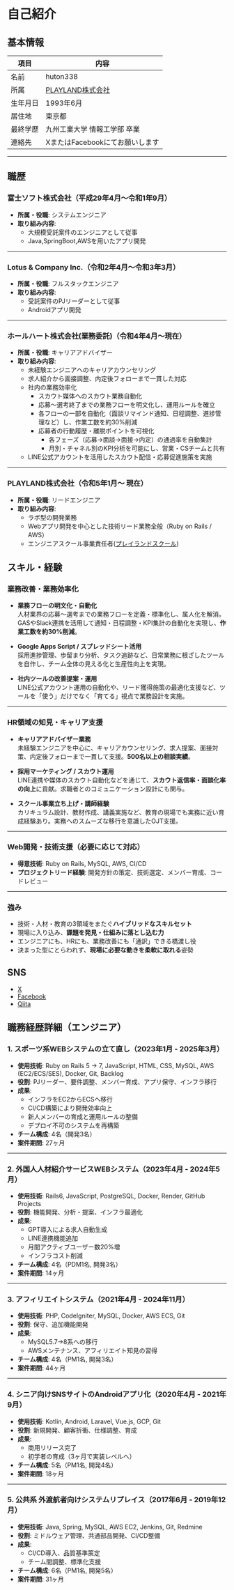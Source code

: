 # 自己紹介

## 基本情報

| 項目       | 内容                                   |
|------------|----------------------------------------|
| 名前       | huton338                                |
| 所属       | [PLAYLAND株式会社](https://playland.co.jp/)                       |
| 生年月日    | 1993年6月                                   |
| 居住地      | 東京都                                   |
| 最終学歴     | 九州工業大学 情報工学部 卒業           |
| 連絡先   | XまたはFacebookにてお願いします                     |

---

## 職歴

### 富士ソフト株式会社（平成29年4月〜令和1年9月）

- **所属・役職**: システムエンジニア
- **取り組み内容**:
  - 大規模受託案件のエンジニアとして従事
  - Java,SpringBoot,AWSを用いたアプリ開発

---

### Lotus & Company Inc.（令和2年4月〜令和3年3月）

- **所属・役職**: フルスタックエンジニア
- **取り組み内容**:
  - 受託案件のPJリーダーとして従事
  - Androidアプリ開発

---

### ホールハート株式会社(業務委託)（令和4年4月〜現在）

- **所属・役職**: キャリアアドバイザー
- **取り組み内容**:
  - 未経験エンジニアへのキャリアカウンセリング
  - 求人紹介から面接調整、内定後フォローまで一貫した対応
  - 社内の業務効率化
    - スカウト媒体へのスカウト業務自動化
    - 応募〜選考終了までの業務フローを明文化し、運用ルールを確立
    - 各フローの一部を自動化（面談リマインド通知、日程調整、進捗管理など）し、作業工数を約30%削減
    - 応募者の行動履歴・離脱ポイントを可視化
      - 各フェーズ（応募→面談→面接→内定）の通過率を自動集計
      - 月別・チャネル別のKPI分析を可能にし、営業・CSチームと共有
  - LINE公式アカウントを活用したスカウト配信・応募促進施策を実施

---

### PLAYLAND株式会社（令和5年1月〜 現在）

- **所属・役職**: リードエンジニア
- **取り組み内容**:
  - ラボ型の開発業務
  - Webアプリ開発を中心とした技術リード業務全般（Ruby on Rails / AWS）
  - エンジニアスクール事業責任者([プレイランドスクール](https://school.playland.co.jp/))

## スキル・経験

### 業務改善・業務効率化

- **業務フローの明文化・自動化**  
  人材業界の応募〜選考までの業務フローを定義・標準化し、属人化を解消。GASやSlack連携を活用して通知・日程調整・KPI集計の自動化を実現し、**作業工数を約30%削減**。
  
- **Google Apps Script / スプレッドシート活用**  
  採用進捗管理、歩留まり分析、タスク追跡など、日常業務に根ざしたツールを自作し、チーム全体の見える化と生産性向上を実現。

- **社内ツールの改善提案・運用**  
  LINE公式アカウント運用の自動化や、リード獲得施策の最適化支援など、ツールを「使う」だけでなく「育てる」視点で業務設計を実施。

---

### HR領域の知見・キャリア支援

- **キャリアアドバイザー業務**  
  未経験エンジニアを中心に、キャリアカウンセリング、求人提案、面接対策、内定後フォローまで一貫して支援。**500名以上の相談実績**。

- **採用マーケティング / スカウト運用**  
  LINE連携や媒体のスカウト自動化などを通じて、**スカウト返信率・面談化率の向上**に貢献。求職者とのコミュニケーション設計にも関与。

- **スクール事業立ち上げ・講師経験**  
  カリキュラム設計、教材作成、講義実施など、教育の現場でも実務に近い育成経験あり。実務へのスムーズな移行を意識したOJT支援。

---

### Web開発・技術支援（必要に応じて対応）

- **得意技術**: Ruby on Rails, MySQL, AWS, CI/CD
- **プロジェクトリード経験**: 開発方針の策定、技術選定、メンバー育成、コードレビュー

---

### 強み

- 技術・人材・教育の3領域をまたぐ**ハイブリッドなスキルセット**
- 現場に入り込み、**課題を発見・仕組みに落とし込む力**
- エンジニアにも、HRにも、業務改善にも「通訳」できる橋渡し役
- 決まった型にとらわれず、**現場に必要な動きを柔軟に取れる**姿勢

## SNS
- [X](https://x.com/aki338h)
- [Facebook](https://www.facebook.com/akhr338k)
- [Qiita](https://qiita.com/huton338)

## 職務経歴詳細（エンジニア）

### 1. スポーツ系WEBシステムの立て直し（2023年1月 - 2025年3月）

- **使用技術**: Ruby on Rails 5 → 7, JavaScript, HTML, CSS, MySQL, AWS (EC2/ECS/SES), Docker, Git, Backlog
- **役割**: PJリーダー、要件調整、メンバー育成、アプリ保守、インフラ移行
- **成果**:
  - インフラをEC2からECSへ移行
  - CI/CD構築により開発効率向上
  - 新人メンバーの育成と運用ルールの整備
  - デプロイ不可のシステムを再構築
- **チーム構成**: 4名（開発3名）
- **案件期間**: 27ヶ月

---

### 2. 外国人人材紹介サービスWEBシステム（2023年4月 - 2024年5月）

- **使用技術**: Rails6, JavaScript, PostgreSQL, Docker, Render, GitHub Projects
- **役割**: 機能開発、分析・提案、インフラ最適化
- **成果**:
  - GPT導入による求人自動生成
  - LINE連携機能追加
  - 月間アクティブユーザー数20%増
  - インフラコスト削減
- **チーム構成**: 4名（PDM1名, 開発3名）
- **案件期間**: 14ヶ月

---

### 3. アフィリエイトシステム（2021年4月 - 2024年11月）

- **使用技術**: PHP, CodeIgniter, MySQL, Docker, AWS ECS, Git
- **役割**: 保守、追加機能開発
- **成果**:
  - MySQL5.7→8系への移行
  - AWSメンテナンス、アフィリエイト知見の習得
- **チーム構成**: 4名（PM1名, 開発3名）
- **案件期間**: 44ヶ月

---

### 4. シニア向けSNSサイトのAndroidアプリ化（2020年4月 - 2021年9月）

- **使用技術**: Kotlin, Android, Laravel, Vue.js, GCP, Git
- **役割**: 新規開発、顧客折衝、仕様調整、育成
- **成果**:
  - 商用リリース完了
  - 初学者の育成（3ヶ月で実装レベルへ）
- **チーム構成**: 5名（PM1名, 開発4名）
- **案件期間**: 18ヶ月

---

### 5. 公共系 外渡航者向けシステムリプレイス（2017年6月 - 2019年12月）

- **使用技術**: Java, Spring, MySQL, AWS EC2, Jenkins, Git, Redmine
- **役割**: ミドルウェア管理、共通部品開発、CI/CD整備
- **成果**:
  - CI/CD導入、品質基準策定
  - チーム間調整、標準化支援
- **チーム構成**: 6名（PM1名, 開発5名）
- **案件期間**: 31ヶ月